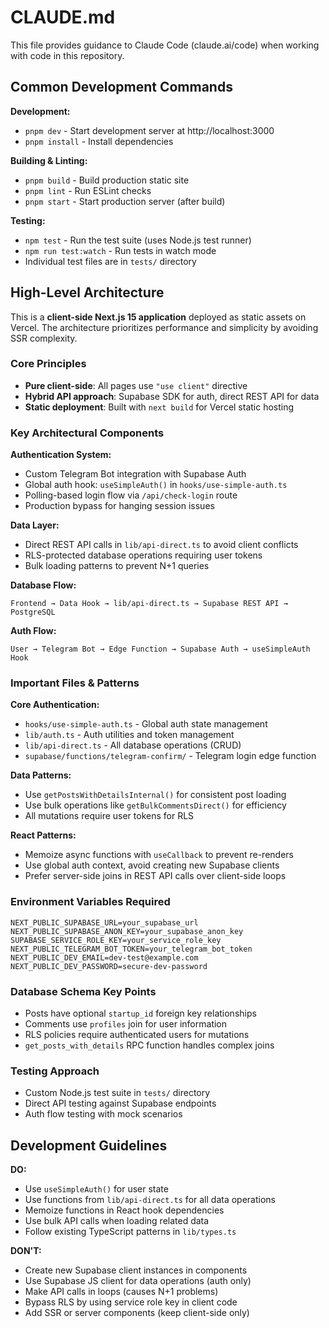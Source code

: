 # CLAUDE.md

This file provides guidance to Claude Code (claude.ai/code) when working with code in this repository.

## Common Development Commands

**Development:**
- `pnpm dev` - Start development server at http://localhost:3000
- `pnpm install` - Install dependencies

**Building & Linting:**
- `pnpm build` - Build production static site
- `pnpm lint` - Run ESLint checks
- `pnpm start` - Start production server (after build)

**Testing:**
- `npm test` - Run the test suite (uses Node.js test runner)
- `npm run test:watch` - Run tests in watch mode
- Individual test files are in `tests/` directory

## High-Level Architecture

This is a **client-side Next.js 15 application** deployed as static assets on Vercel. The architecture prioritizes performance and simplicity by avoiding SSR complexity.

### Core Principles
- **Pure client-side**: All pages use `"use client"` directive
- **Hybrid API approach**: Supabase SDK for auth, direct REST API for data
- **Static deployment**: Built with `next build` for Vercel static hosting

### Key Architectural Components

**Authentication System:**
- Custom Telegram Bot integration with Supabase Auth
- Global auth hook: `useSimpleAuth()` in `hooks/use-simple-auth.ts`
- Polling-based login flow via `/api/check-login` route
- Production bypass for hanging session issues

**Data Layer:**
- Direct REST API calls in `lib/api-direct.ts` to avoid client conflicts
- RLS-protected database operations requiring user tokens
- Bulk loading patterns to prevent N+1 queries

**Database Flow:**
```
Frontend → Data Hook → lib/api-direct.ts → Supabase REST API → PostgreSQL
```

**Auth Flow:**
```
User → Telegram Bot → Edge Function → Supabase Auth → useSimpleAuth Hook
```

### Important Files & Patterns

**Core Authentication:**
- `hooks/use-simple-auth.ts` - Global auth state management
- `lib/auth.ts` - Auth utilities and token management
- `lib/api-direct.ts` - All database operations (CRUD)
- `supabase/functions/telegram-confirm/` - Telegram login edge function

**Data Patterns:**
- Use `getPostsWithDetailsInternal()` for consistent post loading
- Use bulk operations like `getBulkCommentsDirect()` for efficiency
- All mutations require user tokens for RLS

**React Patterns:**
- Memoize async functions with `useCallback` to prevent re-renders
- Use global auth context, avoid creating new Supabase clients
- Prefer server-side joins in REST API calls over client-side loops

### Environment Variables Required

```env
NEXT_PUBLIC_SUPABASE_URL=your_supabase_url
NEXT_PUBLIC_SUPABASE_ANON_KEY=your_supabase_anon_key
SUPABASE_SERVICE_ROLE_KEY=your_service_role_key
NEXT_PUBLIC_TELEGRAM_BOT_TOKEN=your_telegram_bot_token
NEXT_PUBLIC_DEV_EMAIL=dev-test@example.com
NEXT_PUBLIC_DEV_PASSWORD=secure-dev-password
```

### Database Schema Key Points
- Posts have optional `startup_id` foreign key relationships
- Comments use `profiles` join for user information  
- RLS policies require authenticated users for mutations
- `get_posts_with_details` RPC function handles complex joins

### Testing Approach
- Custom Node.js test suite in `tests/` directory
- Direct API testing against Supabase endpoints
- Auth flow testing with mock scenarios

## Development Guidelines

**DO:**
- Use `useSimpleAuth()` for user state
- Use functions from `lib/api-direct.ts` for all data operations
- Memoize functions in React hook dependencies
- Use bulk API calls when loading related data
- Follow existing TypeScript patterns in `lib/types.ts`

**DON'T:**
- Create new Supabase client instances in components
- Use Supabase JS client for data operations (auth only)
- Make API calls in loops (causes N+1 problems)
- Bypass RLS by using service role key in client code
- Add SSR or server components (keep client-side only)